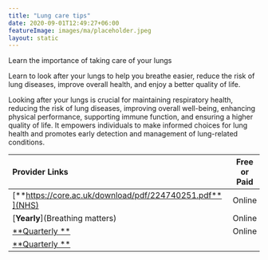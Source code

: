 ```yaml
---
title: "Lung care tips"
date: 2020-09-01T12:49:27+06:00
featureImage: images/ma/placeholder.jpeg
layout: static
---
```


Learn the importance of taking care of your lungs

Learn to look after your lungs to help you breathe easier, reduce the risk of lung diseases, improve overall health, and enjoy a better quality of life.

Looking after your lungs is crucial for maintaining respiratory health, reducing the risk of lung diseases, improving overall well-being, enhancing physical performance, supporting immune function, and ensuring a higher quality of life. It empowers individuals to make informed choices for lung health and promotes early detection and management of lung-related conditions.

| Provider Links      | Free or Paid  |  
| :-----------          | :--------------:      |  
| [**https://core.ac.uk/download/pdf/224740251.pdf**](NHS) | Online | 
| [**Yearly**](Breathing matters) | Online | 
| [**Quarterly **](Lung) | Online | 
| [**Quarterly **]() |  | 
  

<br/><br/>






